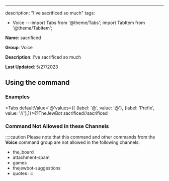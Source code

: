 ---
description: "I've sacrificed so much"
tags:
  - Voice
---import Tabs from '@theme/Tabs';
import TabItem from '@theme/TabItem';

**Name**: sacrificed

**Group**: Voice

**Description**: I've sacrificed so much

**Last Updated**: 5/27/2023

## Using the command

### Examples
<Tabs defaultValue='@'values={[ {label: '@', value: '@'}, {label: 'Prefix', value: '//'},]}><TabItem value='@'>@TheJewBot sacrificed</TabItem><TabItem value='//'>//sacrificed</TabItem></Tabs>

### Command Not Allowed in these Channels
::::caution Please note that this command and other commands from the **Voice** command group are not allowed in the following channels:
- the_board
- attachment-spam
- games
- thejewbot-suggestions
- quotes
::::